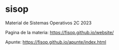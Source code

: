 # sisop
Material de Sistemas Operativos 2C 2023

Pagina de la materia: https://fisop.github.io/website/

Apunte: https://fisop.github.io/apunte/index.html
